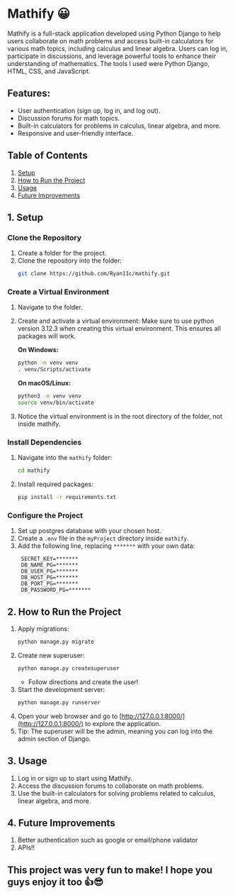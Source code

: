 # Mathify 😀
Mathify is a full-stack application developed using Python Django to help users collaborate on math problems and access built-in calculators for various math topics, including calculus and linear algebra. Users can log in, participate in discussions, and leverage powerful tools to enhance their understanding of mathematics. The tools I used were Python Django, HTML, CSS, and JavaScript.

## Features:
* User authentication (sign up, log in, and log out).
* Discussion forums for math topics.
* Built-in calculators for problems in calculus, linear algebra, and more.
* Responsive and user-friendly interface.

## Table of Contents
1. [Setup](#.-setup)
2. [How to Run the Project](#2-how-to-run-the-project)
3. [Usage](#3-usage)
4. [Future Improvements](#4-future-improvements)

## 1. Setup
### Clone the Repository
1. Create a folder for the project.
2. Clone the repository into the folder:
   ```bash
   git clone https://github.com/Ryan11c/mathify.git
   ```

### Create a Virtual Environment
1. Navigate to the folder.
2. Create and activate a virtual environment: Make sure to use python version 3.12.3 when creating this virtual environment. This ensures all packages will work.

   **On Windows:**
   ```bash
   python -m venv venv
   . venv/Scripts/activate
   ```
   **On macOS/Linux:**
   ```bash
   python3 -m venv venv
   source venv/bin/activate
   ```
3. Notice the virtual environment is in the root directory of the folder, not inside mathify.

### Install Dependencies
1. Navigate into the `mathify` folder:
   ```bash
   cd mathify
   ```
2. Install required packages:
   ```bash
   pip install -r requirements.txt
   ```

### Configure the Project
1. Set up postgres database with your chosen host.
2. Create a `.env` file in the `myProject` directory inside `mathify`.
3. Add the following line, replacing `*******` with your own data:
   ```
    SECRET_KEY=*******
    DB_NAME_PG=*******
    DB_USER_PG=*******
    DB_HOST_PG=*******
    DB_PORT_PG=*******
    DB_PASSWORD_PG=*******
   ```

## 2. How to Run the Project
1. Apply migrations:
   ```bash
   python manage.py migrate
   ```
2. Create new superuser:
   ```bash
   python manage.py createsuperuser
   ```
   * Follow directions and create the user!
3. Start the development server:
   ```bash
   python manage.py runserver
   ```
4. Open your web browser and go to [http://127.0.0.1:8000/](http://127.0.0.1:8000/) to explore the application.
5. Tip: The superuser will be the admin, meaning you can log into the admin section of Django.

## 3. Usage
1. Log in or sign up to start using Mathify.
2. Access the discussion forums to collaborate on math problems.
3. Use the built-in calculators for solving problems related to calculus, linear algebra, and more.

## 4. Future Improvements
1. Better authentication such as google or email/phone validator
2. APIs!!

## This project was very fun to make! I hope you guys enjoy it too 👍😎